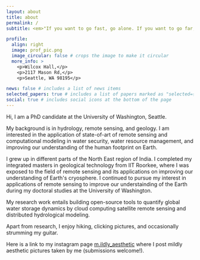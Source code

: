 ```yaml
---
layout: about
title: about
permalink: /
subtitle: <em>"If you want to go fast, go alone. If you want to go far, go together."</em>

profile:
  align: right
  image: prof_pic.png
  image_circular: false # crops the image to make it circular
  more_info: >
    <p>Wilcox Hall,</p>
    <p>2117 Mason Rd,</p>
    <p>Seattle, WA 98195</p>

news: false # includes a list of news items
selected_papers: true # includes a list of papers marked as "selected={true}"
social: true # includes social icons at the bottom of the page
---
```


Hi, I am a PhD candidate at the University of Washington, Seattle. 

My background is in hydrology, remote sensing, and geology.
I am interested in the application of state-of-art of remote sensing and computational modeling in water security, water resource management, and improving our understanding of the human footprint on Earth.

I grew up in different parts of the North East region of India. I completed my integrated masters in geological technology from IIT Roorkee, where I was exposed to the field of remote sensing and its applications on improving our understanding of Earth's cryosphere. I continued to pursue my interest in applications of remote sensing to improve our understainding of the Earth during my doctoral studies at the University of Washington.

My research work entails building open-source tools to quantify global water storage dynamics by cloud computing satellite remote sensing and distributed hydrological modeling.

Apart from research, I enjoy hiking, clicking pictures, and occasionally strumming my guitar.

Here is a link to my instagram page [m.ildly_aesthetic](https://www.instagram.com/m.ildly_aesthetic/) where I post mildly aesthetic pictures taken by me (submissions welcome!).

<!-- Edit `_bibliography/papers.bib` and Jekyll will render your [publications page](/al-folio/publications/) automatically.

Link to your social media connections, too. This theme is set up to use [Font Awesome icons](https://fontawesome.com/) and [Academicons](https://jpswalsh.github.io/academicons/), like the ones below. Add your Facebook, Twitter, LinkedIn, Google Scholar, or just disable all of them. -->
